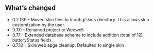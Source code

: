 ## What’s changed


- 0.2.139 - Moved skin files to /config/skins directory.  This allows skin customization by the user.
- 0.7.0 - Renamed project to Weewx5
- 0.7.1 - Extended database scheme to include addition (total of 12) batteryStatus fields.
- 0.7.10 - Skin/web apge cleanup.  Defaulted to single skin
